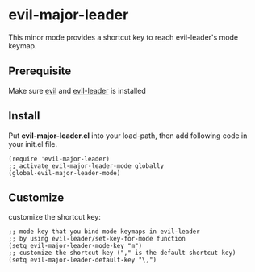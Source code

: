 # evil-major-leader

This minor mode provides a shortcut key to reach evil-leader's mode keymap.

## Prerequisite

Make sure [evil](https://github.com/emacs-evil/evil) and [evil-leader](https://github.com/cofi/evil-leader) is installed

## Install

Put **evil-major-leader.el** into your load-path, then add following code in your init.el file.

``` emacs-lisp
(require 'evil-major-leader)
;; activate evil-major-leader-mode globally
(global-evil-major-leader-mode)
```

## Customize

customize the shortcut key:

``` emacs-lisp
;; mode key that you bind mode keymaps in evil-leader
;; by using evil-leader/set-key-for-mode function
(setq evil-major-leader-mode-key "m") 
;; customize the shortcut key ("," is the default shortcut key)
(setq evil-major-leader-default-key "\,")
```

